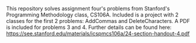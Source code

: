 This repository solves assignment four's problems from Stanford's Programming Methodology class, CS106A. Included is a project with 2 classes for the first 2 problems: AddCommas and DeleteCharacters. A PDF is included for problems 3 and 4.
Further details can be found here: https://see.stanford.edu/materials/icspmcs106a/24-section-handout-4.pdf